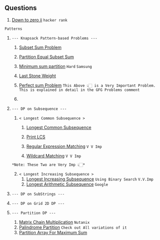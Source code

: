 ## Questions

  1. [Down to zero ii](https://www.hackerrank.com/challenges/down-to-zero-ii/problem)  `hacker rank`

   `Patterns`

   1. `--- Knapsack Pattern-based Problems ---`
       1. [Subset Sum Problem](https://practice.geeksforgeeks.org/problems/subset-sum-problem-1611555638/1)
       2. [Partition Equal Subset Sum](https://www.geeksforgeeks.org/problems/subset-sum-problem2014/1)
       3. [Minimum sum partition](https://tinyl.io/9s4m) `Hard`  `Samsung`
       4. [Last Stone Weight](https://leetcode.com/problems/last-stone-weight-ii/description/) 

       5.  [Perfect sum Problem](https://tinyl.io/9s5h)
`This Above 👆🏻 is a Very Important Problem. This is explained in detail in the GFG Problems comment`

       6. 

       
   2. `--- DP on Subsequence ---`

       1. `< Longest Common Subsequence >`
           1. [Longest Common Subsequence](https://leetcode.com/problems/longest-common-subsequence/description/)
           2. [Print LCS](https://tinyl.io/9fOZ)


           3.  [Regular Expression Matching](https://leetcode.com/problems/regular-expression-matching/description/) `V V Imp`
           4.  [Wildcard  Matching](https://leetcode.com/problems/wildcard-matching/description/) `V V Imp`

      ` *Note: These Two are Very Imp 👆🏻* `


       2. `< Longest Increasing Subsequence >`
           1. [Longest Increasing Subsequence](https://leetcode.com/problems/longest-increasing-subsequence/) `Using Binary Search` `V.V.Imp`
           2. [Longest Arithmetic Subsequence](https://leetcode.com/problems/longest-arithmetic-subsequence/description/) `Google`


   3. `--- DP on SubStrings ---`
      
   4. `--- DP on Grid 2D DP ---`

   5. `--- Partition DP ---`
      1. [Matrix Chain Multiplication](https://tinyl.io/9rJZ) `Nutanix`
      2. [Palindrome Partition](https://leetcode.com/problems/palindrome-partitioning-ii/description/)
          `Check out All variations of it`
      3. [Partition Array For Maximum Sum](https://leetcode.com/problems/partition-array-for-maximum-sum/description/)
